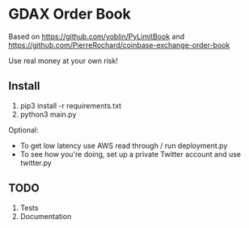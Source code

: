 # GDAX Order Book

Based on https://github.com/yoblin/PyLimitBook
and https://github.com/PierreRochard/coinbase-exchange-order-book

Use real money at your own risk!

## Install

1. pip3 install -r requirements.txt
2. python3 main.py

Optional:
- To get low latency use AWS read through / run deployment.py
- To see how you're doing, set up a private Twitter account and use twitter.py

## TODO

1. Tests
2. Documentation
